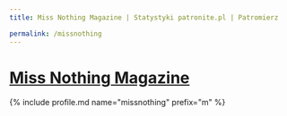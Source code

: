 ```yaml
---
title: Miss Nothing Magazine | Statystyki patronite.pl | Patromierz

permalink: /missnothing
---
```


# [Miss Nothing Magazine](https://patronite.pl/missnothing)

{% include profile.md name="missnothing" prefix="m" %}
